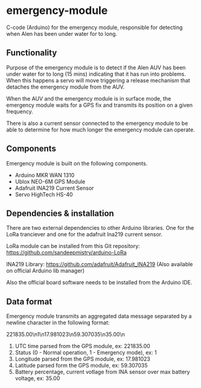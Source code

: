 # emergency-module
C-code (Arduino) for the emergency module, responsible for detecting when Alen has been under water for to long.

## Functionality
Purpose of the emergency module is to detect if the Alen AUV has been under water for to long (15 mins) indicating that it has run into problems. When this happens a servo will move triggering a release mechanism that detaches the emergency module from the AUV. 

When the AUV and the emergency module is in surface mode, the emergency module waits for a GPS fix and transmits its position on a given frequency. 

There is also a current sensor connected to the emergency module to be able to determine for how much longer the emergency module can operate.

## Components
Emergency module is built on the following components.

- Arduino MKR WAN 1310
- Ublox NEO-6M GPS Module
- Adafruit INA219 Current Sensor
- Servo HighTech HS-40

## Dependencies & installation
There are two external dependencies to other Arduino libraries. One for the LoRa tranciever and one for the adafruit Ina219 current sensor.

LoRa module can be installed from this Git repository:
https://github.com/sandeepmistry/arduino-LoRa

INA219 Library:
https://github.com/adafruit/Adafruit_INA219 (Also available on official Arduino lib manager)

Also the official board software needs to be installed from the Arduino IDE.

## Data format
Emergency module transmits an aggregated data message separated by a newline character in the following format:

221835.00\n1\n17.981023\n59.307035\n35.00\n

1. UTC time parsed from the GPS module, ex: 221835.00
2. Status (0 - Normal operation, 1 - Emergency mode), ex: 1
3. Longitude parsed from the GPS module, ex: 17.981023
4. Latitude parsed form the GPS module, ex: 59.307035
5. Battery percentage, current votlage from INA sensor over max battery voltage, ex: 35.00